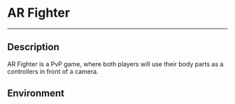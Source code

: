 # AR Fighter

---

## Description

AR Fighter is a PvP game, where both players will use their body parts as a controllers in front of a camera.

## Environment
